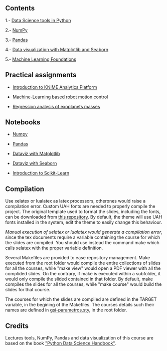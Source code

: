 ## Contents

1.- [Data Science tools in Python](tools/)

2.- [NumPy](numpy/)

3.- [Pandas](pandas/)

4.- [Data visualization with Matplotlib and Seaborn](dataviz/)

5.- [Machine Learning Foundations](mlfoundations/)


## Practical assignments

* [Introduction to KNIME Analytics Platform](assignments/knime/intro.md)

* [Machine-Learning based robot motion control](assignments/robot/robot.md)

* [Regression analysis of exoplanets masses](assignments/exoplanets/exoplanets.md)


## Notebooks

* [Numpy](numpy/numpy.ipynb)

* [Pandas](pandas/pandas.ipynb)

* [Dataviz with Matplotlib](dataviz/DatavizWithMatplotlib.ipynb)

* [Dataviz with Seaborn](dataviz/DatavizWithSeaborn.ipynb)

* [Introduction to Scikit-Learn](mlfoundations/scikit-learn.ipynb)


## Compilation

Use xelatex or lualatex as latex processors, otherones would raise a compilation error. Custom UAH fonts are needed to properly compile the project. The original template used to format the slides, including the fonts, can be downloaded from [this repository](https://github.com/dfbarrero/UAH-beamer-template). By default, the theme will use UAH fonts installed in the system, edit the theme to easily change this behaviour.

*Manual execution of xelatex or lualatex would generate a compilation error*, since the tex documents require a variable containing the course for which the slides are compiled. You should use instead the command make which calls xelatex with the proper variable definition.

Several Makefiles are provided to ease repository management. Make executed from the root folder would compile the entire collections of slides for all the courses, while "make view" would open a PDF viewer with all the complided slides. On the contrary, if make is executed within a subfolder, it would only compile the slided contained in that folder. By default, make compiles the slides for all the courses, while "make course" would build the slides for that course.

The courses for which the slides are compiled are defined in the TARGET variable, in the begining of the Makefiles. The courses details such their names are defined in [gsi-parametros.sty](gsi-parametros.sty), in the root folder.

## Credits

Lectures tools, NumPy, Pandas and data visualization of this course are based on the book ["Python Data Science Handbook"](https://jakevdp.github.io/PythonDataScienceHandbook/).
